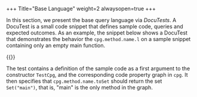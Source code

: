 +++
Title="Base Language"
weight=2
alwaysopen=true
+++

In this section, we present the base query language via *DocuTests*. A
DocuTest is a small code snippet that defines sample code, queries and
expected outcomes. As an example, the snippet below shows a DocuTest
that demonstrates the behavior the `cpg.method.name.l` on a sample
snippet containing only an empty main function.

{{<snippet file="src/test/scala/io/shiftleft/joern/SampleDocuTest.scala" language="scala">}}

The test contains a definition of the sample code as a first argument
to the constructor `TestCpg`, and the corresponding code property
graph in `cpg`. It then specifies that `cpg.method.name.toSet` should
return the set `Set("main")`, that is, "main" is the only method in
the graph.
